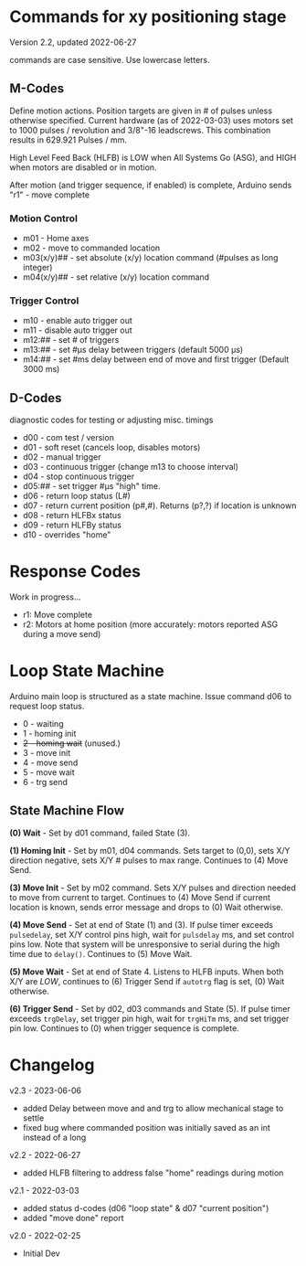 # Commands for xy positioning stage
Version 2.2, updated 2022-06-27

commands are case sensitive.  Use lowercase letters.

## M-Codes
Define motion actions.  Position targets are given in # of pulses unless otherwise specified.  Current hardware (as of 2022-03-03) uses motors set to 1000 pulses / revolution and 3/8"-16 leadscrews.  This combination results in 629.921 Pulses / mm.

High Level Feed Back (HLFB) is LOW when All Systems Go (ASG), and HIGH when motors are disabled or in motion.

After motion (and trigger sequence, if enabled) is complete, Arduino sends "r1" - move complete

### Motion Control
- m01 - Home axes
- m02 - move to commanded location
- m03(x/y)## - set absolute (x/y) location command (#pulses as long integer)
- m04(x/y)## - set relative (x/y) location command

### Trigger Control
- m10 - enable auto trigger out
- m11 - disable auto trigger out
- m12:## - set # of triggers
- m13:## - set #μs delay between triggers (default 5000 μs)
- m14:## - set #ms delay between end of move and first trigger (Default 3000 ms)

## D-Codes
diagnostic codes for testing or adjusting misc. timings

- d00 - com test / version
- d01 - soft reset (cancels loop, disables motors)
- d02 - manual trigger
- d03 - continuous trigger (change m13 to choose interval)
- d04 - stop continuous trigger
- d05:## - set trigger #μs "high" time.
- d06 - return loop status (L#)
- d07 - return current position (p#,#).  Returns (p?,?) if location is unknown
- d08 - return HLFBx status
- d09 - return HLFBy status
- d10 - overrides "home"

# Response Codes
Work in progress...
- r1: Move complete
- r2: Motors at home position (more accurately: motors reported ASG during a move send)

# Loop State Machine
Arduino main loop is structured as a state machine.  Issue command d06 to request loop status.
- 0 - waiting
- 1 - homing init
- ~~2 - homing wait~~ (unused.)
- 3 - move init
- 4 - move send
- 5 - move wait
- 6 - trg send

## State Machine Flow
**(0) Wait** - Set by d01 command, failed State (3).

**(1) Homing Init** - Set by m01, d04 commands. Sets target to (0,0), sets X/Y direction negative, sets X/Y # pulses to max range.  Continues to (4) Move Send.

**(3) Move Init** - Set by m02 command.  Sets X/Y pulses and direction needed to move from current to target.  Continues to (4) Move Send if current location is known, sends error message and drops to (0) Wait otherwise.

**(4) Move Send** - Set at end of State (1) and (3). If pulse timer exceeds `pulsedelay`, set X/Y control pins high, wait for `pulsdelay` ms, and set control pins low.  Note that system will be unresponsive to serial during the high time due to `delay()`. Continues to (5) Move Wait.

**(5) Move Wait** - Set at end of State 4.  Listens to HLFB inputs.  When both X/Y are *LOW*, continues to (6) Trigger Send if `autotrg` flag is set, (0) Wait otherwise.

**(6) Trigger Send** - Set by d02, d03 commands and State (5).  If pulse timer exceeds `trgDelay`, set trigger pin high, wait for `trgHiTm` ms, and set trigger pin low.  Continues to (0) when trigger sequence is complete.

# Changelog
v2.3 - 2023-06-06
- added Delay between move and and trg to allow mechanical stage to settle
- fixed bug where commanded position was initially saved as an int instead of a long

v2.2 - 2022-06-27
- added HLFB filtering to address false "home" readings during motion

v2.1 - 2022-03-03
- added status d-codes (d06 "loop state" & d07 "current position")
- added "move done" report

v2.0 - 2022-02-25
- Initial Dev
